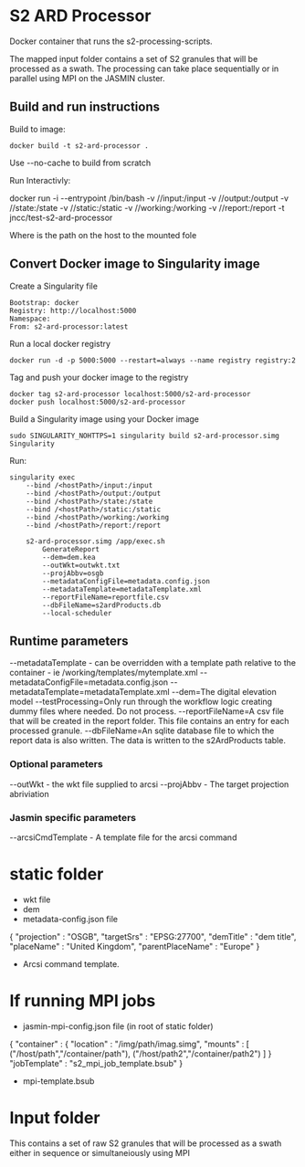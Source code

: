 S2 ARD Processor
================

Docker container that runs the s2-processing-scripts.

The mapped input folder contains a set of S2 granules that will be processed as a swath. The processing can take place sequentially or in parallel using MPI on the JASMIN cluster.

Build and run instructions
--------------------------

Build to image:

    docker build -t s2-ard-processor .

Use --no-cache to build from scratch

Run Interactivly:

docker run -i --entrypoint /bin/bash 
    -v /<hostPath>/input:/input 
    -v /<hostPath>/output:/output 
    -v /<hostPath>/state:/state 
    -v /<hostPath>/static:/static 
    -v /<hostPath>/working:/working 
    -v /<hostPath>/report:/report 
    -t jncc/test-s2-ard-processor 

Where <hostpath> is the path on the host to the mounted fole

Convert Docker image to Singularity image
-----------------------------------------

Create a Singularity file

    Bootstrap: docker
    Registry: http://localhost:5000
    Namespace:
    From: s2-ard-processor:latest

Run a local docker registry
	
    docker run -d -p 5000:5000 --restart=always --name registry registry:2

Tag and push your docker image to the registry

    docker tag s2-ard-processor localhost:5000/s2-ard-processor
    docker push localhost:5000/s2-ard-processor

Build a Singularity image using your Docker image

    sudo SINGULARITY_NOHTTPS=1 singularity build s2-ard-processor.simg Singularity

Run:

    singularity exec 
        --bind /<hostPath>/input:/input 
        --bind /<hostPath>/output:/output 
        --bind /<hostPath>/state:/state 
        --bind /<hostPath>/static:/static 
        --bind /<hostPath>/working:/working
        --bind /<hostPath>/report:/report
        
        s2-ard-processor.simg /app/exec.sh 
            GenerateReport
            --dem=dem.kea 
            --outWkt=outwkt.txt 
            --projAbbv=osgb
            --metadataConfigFile=metadata.config.json 
            --metadataTemplate=metadataTemplate.xml
            --reportFileName=reportfile.csv
            --dbFileName=s2ardProducts.db
            --local-scheduler

## Runtime parameters
--metadataTemplate - can be overridden with a template path relative to the container - ie /working/templates/mytemplate.xml
--metadataConfigFile=metadata.config.json 
--metadataTemplate=metadataTemplate.xml 
--dem=The digital elevation model 
--testProcessing=Only run through the workflow logic creating dummy files where needed. Do not process.
--reportFileName=A csv file that will be created in the report folder. This file contains an entry for each processed granule.
--dbFileName=An sqlite database file to which the report data is also written. The data is written to the s2ArdProducts table.

### Optional parameters
--outWkt - the wkt file supplied to arcsi
--projAbbv - The target projection abriviation

### Jasmin specific parameters
--arcsiCmdTemplate - A template file for the arcsi command


# static folder
- wkt file
- dem
- metadata-config.json file

{
    "projection" : "OSGB",
    "targetSrs" : "EPSG:27700",
    "demTitle" : "dem title",
    "placeName" : "United Kingdom",
    "parentPlaceName" : "Europe"
}

- Arcsi command template.


# If running MPI jobs
- jasmin-mpi-config.json file (in root of static folder)

{
    "container" : {
        "location" : "/img/path/imag.simg",
        "mounts" : [
            ("/host/path","/container/path"),
            ("/host/path2","/container/path2")
        ]
    }
    "jobTemplate" : "s2_mpi_job_template.bsub"
}

- mpi-template.bsub

# Input folder
This contains a set of raw S2 granules that will be processed as a swath either in sequence or simultaneiously using MPI
